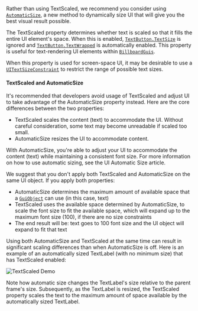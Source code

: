 Rather than using TextScaled, we recommend you consider using
[`AutomaticSize`](https://create.roblox.com/docs/reference/engine/classes/GuiObject#AutomaticSize), a new method to dynamically
size UI that will give you the best visual result possible.

The TextScaled property determines whether text is scaled so that it fills
the entire UI element's space. When this is enabled,
[`TextButton.TextSize`](https://create.roblox.com/docs/reference/engine/classes/TextButton#TextSize) is ignored and [`TextButton.TextWrapped`](https://create.roblox.com/docs/reference/engine/classes/TextButton#TextWrapped)
is automatically enabled. This property is useful for text-rendering UI
elements within [`BillboardGuis`](https://create.roblox.com/docs/reference/engine/classes/BillboardGui).

When this property is used for screen-space UI, it may be desirable to use
a [`UITextSizeConstraint`](https://create.roblox.com/docs/reference/engine/classes/UITextSizeConstraint) to restrict the range of possible text
sizes.
#### TextScaled and AutomaticSize

It's recommended that developers avoid usage of TextScaled and adjust UI
to take advantage of the AutomaticSize property instead. Here are the core
differences between the two properties:

- TextScaled scales the content (text) to accommodate the UI. Without
careful consideration, some text may become unreadable if scaled too
small.
- AutomaticSize resizes the UI to accommodate content.

With AutomaticSize, you're able to adjust your UI to accommodate the
content (text) while maintaining a consistent font size. For more
information on how to use automatic sizing, see the UI Automatic Size
article.

We suggest that you don't apply both TextScaled and AutomaticSize on the
same UI object. If you apply both properties:

- AutomaticSize determines the maximum amount of available space that a
[`GuiObject`](https://create.roblox.com/docs/reference/engine/classes/GuiObject) can use (in this case, text)
- TextScaled uses the available space determined by AutomaticSize, to
scale the font size to fit the available space, which will expand up to
the maximum font size (100), if there are no size constraints
- The end result will be: text goes to 100 font size and the UI object
will expand to fit that text

Using both AutomaticSize and TextScaled at the same time can result in
significant scaling differences than when AutomaticSize is off. Here is an
example of an automatically sized TextLabel (with no minimum size) that
has TextScaled enabled:

![TextScaled Demo](https://prod.docsiteassets.roblox.com/assets/legacy/TextScaledDemo.gif)

Note how automatic size changes the TextLabel's size relative to the
parent frame's size. Subsequently, as the TextLabel is resized, the
TextScaled property scales the text to the maximum amount of space
available by the automatically sized TextLabel.
